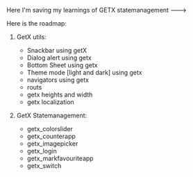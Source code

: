 Here I'm saving my learnings of GETX statemanagement --->

Here is the roadmap:

1) GetX utils:
   - Snackbar using getX
   - Dialog alert using getx
   - Bottom Sheet using getx
   - Theme mode [light and dark] using getx
   - navigators using getx
   - routs
   - getx heights and width
   - getx localization

2) GetX Statemanagement:
   - getx_colorslider
   - getx_counterapp
   - getx_imagepicker
   - getx_login
   - getx_markfavouriteapp
   - getx_switch
